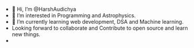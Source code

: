 - 👋 Hi, I’m @HarshAudichya
- 👀 I’m interested in Programming and Astrophysics.
- 🌱 I’m currently learning web development, DSA and Machine learning.
- Looking forward to collaborate and Contribute to open source and learn new things.
- 

<!---
HarshAudichya/HarshAudichya is a ✨ special ✨ repository because its `README.md` (this file) appears on your GitHub profile.
You can click the Preview link to take a look at your changes.
--->
